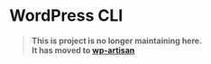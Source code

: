 # WordPress CLI

> **This is project is no longer maintaining here.**<br />
> **It has moved to [wp-artisan](https://github.com/kodeflex/wp-artisan)**
